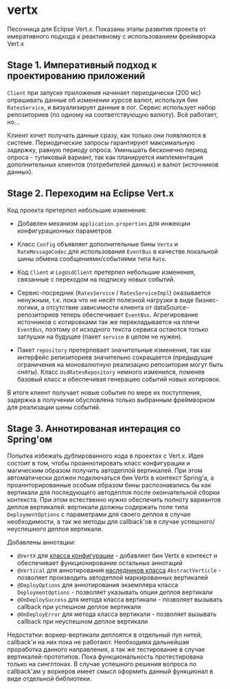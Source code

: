 # vertx

Песочница для Eclipse Vert.x. Показаны этапы развития проекта от имеративного подхода к реактивному с 
использованием фреймворка Vert.x

## Stage 1. Императивный подход к проектированию приложений

`Client` при запуске приложения начинает периодически (200 мс) опрашивать данные об изменении курсов валют, используя 
бин `RatesService`, и визуализирует данные в лог. Сервис использует набор репозиториев (по одному на соответствующую 
валюту). Всё работает, но... 
 
Клиент хочет получать данные сразу, как только они появляются в системе. Периодические запросы гарантируют максимальную
задержку, равную периоду опроса. Уменьшать бесконечно период опроса - тупиковый вариант, так как планируется
имплементация дополнительных клиентов (потребителей данных) и валют (источников данных).

## Stage 2. Переходим на Eclipse Vert.x

Код проекта претерпел небольшие изменения:

* Добавлен механизм `application.properties` для инжекции конфигурационных параметров

* Класс `Config` объявляет дополнительные бины `Vertx` и `RateMessageCodec` для использования `EventBus` в качестве
локальной шины обмена сообщениями/событиями типа `Rate`. 

* Код `Client` и `LogUsdClient` претерпел небольшие изменения, связанные с переходом на подписку новых событий.
 
* Сервис-посредник (`RatesService` / `RatesServiceImpl`) оказывается ненужным, т.к. пока что не несёт полезной нагрузки
в виде бизнес-логики, а отсутствие зависимости клиента от dataSource-репозиториев теперь обеспечивает `EventBus`.
Агрегирование источников с котировками так же перекладывается на плечи `EventBus`, поэтому от исходного 
текста сервиса остаются только заглушки на будущее (пакет `service` в целом не нужен).

* Пакет `repository` претерпевает значительные изменения, так как интерфейс репизиториев значительно сокращается
(предыдущие ограничения на моновалютную реализацию репозитория могут быть сняты). Класс `UsdRatesRepository` немного 
изменился, поменяв базовый класс и обеспечивая генерацию событий новых котировок.

В итоге клиент получает новые события по мере их поступления, задержка в получении обусловлена только выбранным 
фреймворком для реализации шины событий. 

## Stage 3. Аннотированая интерация со Spring'ом

Попытка избежать дублированного кода в проектах с Vert.x. Идея состоит в том, чтобы проаннотировать класс конфигурации
и магическим образом получить автодеплой вертикалей. При этом автоматически должен подключаться бин Vertx в контекст
Spring'а, а проаннторированные особым образом бины распознавались бы как вертикали для последующего автодеплоя после 
окончательной сборки контекста. При этом естественно нужно обеспечить полноту вариантов деплоя вертикалей: вертикали
должны содержать поле типа `DeploymentOptions` с параметрами для своего деплоя в случае необходимости, а так же методы 
для callback'ов в случае успешного/неуспешного деплоя вертикали.  

Добавлены аннотации:

* `@VertX` для [класса конфигурации](src/main/java/info/kupchenko/sandbox/spring/vertx/Config.java) -
добавляет бин Vertx в контекст и обеспечивает функционирование остальных аннотаций
* `@Vertical` для аннотирования [наследников класса](src/main/java/info/kupchenko/sandbox/spring/vertx/repository/EurRatesRepository.java)
`AbstractVerticle` - позволяет производить автодеплой 
маркированных вертикалей
* `@DeployOptions` для аннотирования экземпляра класса `DeploymentOptions` - позволяет указывать опции деплоя вертикали
* `@OnDeploySuccess` для метода класса вертикали - позволяет вызывать callback при успешном деплое вертикали
* `@OnDeployError` для метода класса вертикали - позволяет вызывать callback при неуспешном деплое вертикали

Недостатки: воркер-вертикали деплоятся в отдельный пул нитей, callback'и на них пока не работают. Необходима дальнейшая
проработка данного направления, а так же тестирование в случае вертикалей-прототипов. Пока функциональность 
протестирована только на синглтонах. В случае успешного решения вопроса по callback'ам у воркеров имеет смысл оформить 
данный функционал в виде отдельной библиотеки.